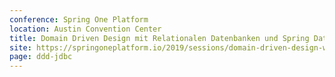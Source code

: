 ```yaml
---
conference: Spring One Platform
location: Austin Convention Center
title: Domain Driven Design mit Relationalen Datenbanken und Spring Data JDBC.
site: https://springoneplatform.io/2019/sessions/domain-driven-design-with-relational-databases-using-spring-data-jdbc
page: ddd-jdbc
---
```

